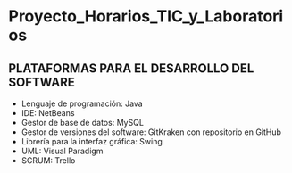 # Proyecto_Horarios_TIC_y_Laboratorios

## PLATAFORMAS PARA EL DESARROLLO DEL SOFTWARE

* Lenguaje de programación: Java
* IDE: NetBeans
* Gestor de base de datos: MySQL
* Gestor de versiones del software: GitKraken con repositorio en GitHub
* Librería para la interfaz gráfica:  Swing
* UML: Visual Paradigm
* SCRUM: Trello
